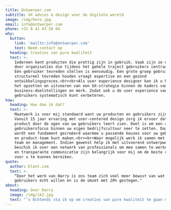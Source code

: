 ```yaml
---
title: Ontwerper.com
subtitle: UX advies & design voor de digitale wereld
image: /img/hero.jpg
email: info@ontwerper.com
phone: +31 6 41 43 58 04
why:
  button:
    link: 'mailto:info@ontwerper.com'
    text: Neem contact op
  heading: Creaties van pure kwaliteit
  text: >-
    Iedereen kent producten die prettig zijn in gebruik. Vaak zijn ze ontworpen
    door organisaties die tijdens het gehele traject gebruikers centraal zetten.
    Eén gebruiker tevreden stellen is eenvoudig. Een grote groep gebruikers
    structureel tevreden houden vraagt expertise en een gezond
    ontwikkelingsproces.<br><br>Als user experience designer kan ik u helpen met
    het opzetten en uitvoeren van een UX-strategie binnen de kaders van uw
    business-doelstellingen en merk. Zodat ook u de user experience van uw
    gebruikers systematisch kunt verbeteren.
how:
  heading: Hoe doe ik dat?
  text: >-
    Maatwerk is voor mij standaard want uw producten en gebruikers zijn uniek.
    Vanuit 15 jaar ervaring met user-centered design zorg ik ervoor dat u uw
    product door de ogen van uw gebruikers leert zien. Doel is om een actieve
    gebruikersfocus binnen uw eigen bedrijfscultuur neer te zetten. Daarmee
    wordt een fundament gecreëerd waarmee u passende keuzes voor uw gebruikers
    en product-team kunt maken.<br><br>Waar mogelijk werk ik samen met uw eigen
    team en management. Indien gewenst help ik met uitvoerend ontwerpwerk en
    beschik ik over een netwerk van professionals om mee samen te werken. Open
    en transparante communicatie zijn belangrijk voor mij om de beste resultaten
    voor u te kunnen bereiken.
quote:
  author: Klant.com
  text: >-
    “Door het werk van Harry is ons team zich veel meer bewust van wat onze
    gebruikers écht willen en is de omzet met 20% gestegen."
about:
  heading: Over Harry
  image: /img/ik2.jpg
  text: "’s Ochtends sta ik op om creaties van pure kwaliteit te gaan maken, zodat mensen een prachtig en onbezorgd moment kunnen beleven. Van gebruiksvriendelijke website tot interessante foto, van strak slide deck tot advies over de beste indeling van een design-team. Hoe meer mensen ik kan helpen met mijn ontwerpwerk, hoe beter.<br><br>Ik geloof erin dat je continu op zoek moet gaan naar nieuwe inzichten, door zo goed mogelijk te begrijpen waarom dingen zijn zoals ze zijn. De theorie en vaardigheden om iets te doen wil ik helemaal beheersen, zodat ik op den duur écht weet waar ik het over heb. Ik zoek continu naar overzicht, orde en verbanden om verder te geraken, om zo op doordachte wijze structuur aan te kunnen brengen. Door zelf altijd de daad bij het woord te voegen zorg ik dat afspraken nageleefd worden, en help ik anderen om dit ook te doen. Door met talentvolle mensen samen te werken en te vertrouwen op hun advies en activiteiten, vergroot ik mijn kans op succes.<br><br>Ik ben als ingenieur in het Industrieel Ontwerpen afgestudeerd aan de TU Delft, met een specialisatie in mens-product interactie. In 2016 was ik de eerste Nederlandse ontwerper die het master certificaat van de gerenommeerde Nielsen Norman Group uit Silicon Valley behaald heeft. Sindsdien ben ik naast inhoudelijk design-werk ook begonnen met het promoten en uitleggen van UX als professionele discipline, en het adviseren over hoe UX’ers het beste tot hun recht kunnen komen in een organisatie. In het verleden heb ik als game designer aan diverse PS3/Xbox/PC games gewerkt, met de Dutch Game Award voor “Best PC/Console Game” als hoogtepunt. Daarna heb ik vooral aan het UX-, UI- en visual design van zowel B2B als B2C apps gewerkt. Soms zat mijn werk heel dicht op branding/marketing, soms\_in het hart van product development.<br><br>In mijn vrije tijd houd ik mij graag bezig met fotografie & conceptuele beeldbewerking, maak ik retro-sounds met synthesizers en hou ik van bergwandelingen en katten."
---
```



